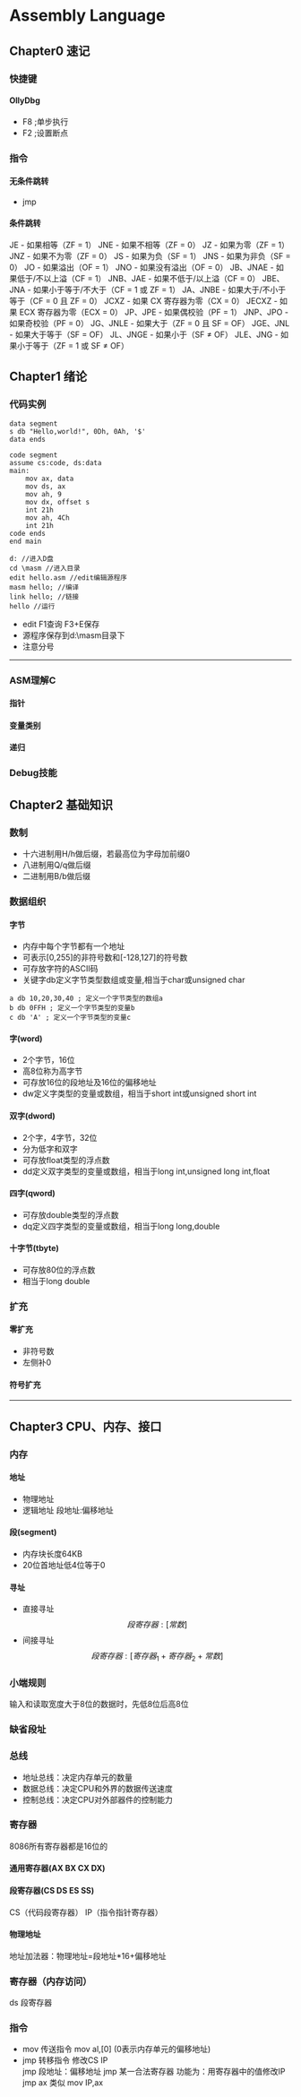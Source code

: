 # Assembly Language
## Chapter0 速记
### 快捷键
#### OllyDbg
+ F8 ;单步执行
+ F2 ;设置断点
### 指令
#### 无条件跳转
+ jmp
#### 条件跳转
JE - 如果相等（ZF = 1）
JNE - 如果不相等（ZF = 0）
JZ - 如果为零（ZF = 1）
JNZ - 如果不为零（ZF = 0）
JS - 如果为负（SF = 1）
JNS - 如果为非负（SF = 0）
JO - 如果溢出（OF = 1）
JNO - 如果没有溢出（OF = 0）
JB、JNAE - 如果低于/不以上溢（CF = 1）
JNB、JAE - 如果不低于/以上溢（CF = 0）
JBE、JNA - 如果小于等于/不大于（CF = 1 或 ZF = 1）
JA、JNBE - 如果大于/不小于等于（CF = 0 且 ZF = 0）
JCXZ - 如果 CX 寄存器为零（CX = 0）
JECXZ - 如果 ECX 寄存器为零（ECX = 0）
JP、JPE - 如果偶校验（PF = 1）
JNP、JPO - 如果奇校验（PF = 0）
JG、JNLE - 如果大于（ZF = 0 且 SF = OF）
JGE、JNL - 如果大于等于（SF = OF）
JL、JNGE - 如果小于（SF ≠ OF）
JLE、JNG - 如果小于等于（ZF = 1 或 SF ≠ OF）
## Chapter1 绪论
### 代码实例
```arm
data segment
s db "Hello,world!", 0Dh, 0Ah, '$'
data ends

code segment
assume cs:code, ds:data
main:
    mov ax, data
    mov ds, ax
    mov ah, 9
    mov dx, offset s
    int 21h
    mov ah, 4Ch
    int 21h
code ends
end main
```
```
d: //进入D盘
cd \masm //进入目录
edit hello.asm //edit编辑源程序
masm hello; //编译
link hello; //链接
hello //运行
```
+ edit F1查询 F3+E保存
+ 源程序保存到d:\masm目录下
+ 注意分号
---
### ASM理解C
#### 指针
#### 变量类别
#### 递归
### Debug技能

## Chapter2 基础知识
### 数制
+ 十六进制用H/h做后缀，若最高位为字母加前缀0
+ 八进制用Q/q做后缀
+ 二进制用B/b做后缀
### 数据组织
#### 字节
+ 内存中每个字节都有一个地址
+ 可表示[0,255]的非符号数和[-128,127]的符号数
+ 可存放字符的ASCII码
+ 关键字db定义字节类型数组或变量,相当于char或unsigned char
```
a db 10,20,30,40 ; 定义一个字节类型的数组a
b db 0FFH ; 定义一个字节类型的变量b
c db 'A' ; 定义一个字节类型的变量c
```
#### 字(word)
+ 2个字节，16位
+ 高8位称为高字节
+ 可存放16位的段地址及16位的偏移地址
+ dw定义字类型的变量或数组，相当于short int或unsigned short int
#### 双字(dword)
+ 2个字，4字节，32位
+ 分为低字和双字
+ 可存放float类型的浮点数
+ dd定义双字类型的变量或数组，相当于long int,unsigned long int,float
#### 四字(qword)
+ 可存放double类型的浮点数
+ dq定义四字类型的变量或数组，相当于long long,double
#### 十字节(tbyte)
+ 可存放80位的浮点数
+ 相当于long double
### 扩充
#### 零扩充
+ 非符号数
+ 左侧补0
#### 符号扩充
---
## Chapter3 CPU、内存、接口
### 内存
#### 地址
+ 物理地址
+ 逻辑地址 段地址:偏移地址
#### 段(segment)
+ 内存块长度64KB
+ 20位首地址低4位等于0
#### 寻址
+ 直接寻址
$$段寄存器:[常数]$$
+ 间接寻址
$$段寄存器:[寄存器_1+寄存器_2+常数]$$
### 小端规则
输入和读取宽度大于8位的数据时，先低8位后高8位
### 缺省段址
### 总线
+ 地址总线：决定内存单元的数量
+ 数据总线：决定CPU和外界的数据传送速度
+ 控制总线：决定CPU对外部器件的控制能力
### 寄存器
8086所有寄存器都是16位的
#### 通用寄存器(AX BX CX DX)
#### 段寄存器(CS DS ES SS)
CS（代码段寄存器） IP（指令指针寄存器）
#### 物理地址
地址加法器：物理地址=段地址*16+偏移地址
### 寄存器（内存访问）
ds 段寄存器
### 指令
+ mov 传送指令
mov al,[0] (0表示内存单元的偏移地址)
+ jmp 转移指令 修改CS IP  
jmp 段地址：偏移地址
jmp 某一合法寄存器 功能为：用寄存器中的值修改IP
jmp ax 类似 mov IP,ax